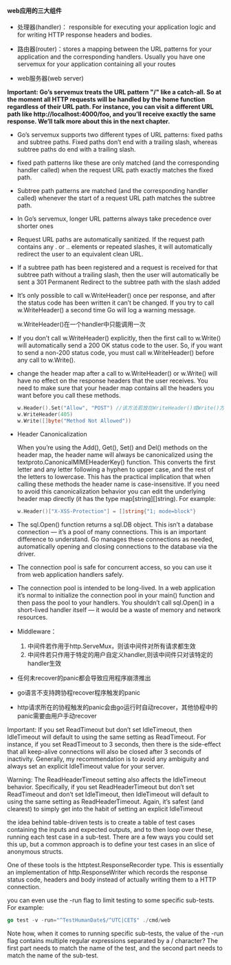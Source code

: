 #### web应用的三大组件

- 处理器(handler)： responsible for executing your application logic and for writing HTTP response headers and bodies.
- 路由器(router)：stores a mapping between the URL patterns for your application and the corresponding handlers. Usually you have one servemux for your application containing all your routes

- web服务器(web server)

  

**Important: Go’s servemux treats the URL pattern "/" like a catch-all. So at the moment all HTTP requests will be handled by the home function regardless of their URL path. For instance, you can visit a different URL path like http://localhost:4000/foo, and you’ll receive exactly the same response. We’ll talk more about this in the next chapter.**



- Go’s servemux supports two different types of URL patterns: fixed paths and subtree paths. Fixed paths don’t end with a trailing slash, whereas subtree paths do end with a trailing slash.

- fixed path patterns like these are only matched (and the corresponding handler called) when the request URL path exactly matches the fixed path.

- Subtree path patterns are matched (and the corresponding handler called) whenever the start of a request URL path matches the subtree path.

  

- In Go’s servemux, longer URL patterns always take precedence over shorter ones

- Request URL paths are automatically sanitized. If the request path contains any . or .. elements or repeated slashes, it will automatically redirect the user to an equivalent clean URL.

- If a subtree path has been registered and a request is received for that subtree path without a trailing slash, then the user will automatically be sent a 301 Permanent Redirect to the subtree path with the slash added



- It’s only possible to call w.WriteHeader() once per response, and after the status code has been written it can’t be changed. If you try to call w.WriteHeader() a second time Go will log a warning message.

  w.WriteHeader()在一个handler中只能调用一次

- If you don’t call w.WriteHeader() explicitly, then the first call to w.Write() will automatically send a 200 OK status code to the user. So, if you want to send a non-200 status code, you must call w.WriteHeader() before any call to w.Write().

- change the header map after a call to w.WriteHeader() or w.Write() will have no effect on the response headers that the user receives. You need to make sure that your header map contains all the headers you want before you call these methods.

  ```go
  w.Header().Set("Allow", "POST") //该方法若放在WriteHeader()或Write()方法之后调用，则无效
  w.WriteHeader(405)
  w.Write([]byte("Method Not Allowed"))
  ```

- Header Canonicalization

  When you’re using the Add(), Get(), Set() and Del() methods on the header map, the header name will always be canonicalized using the textproto.CanonicalMIMEHeaderKey() function. This converts the first letter and any letter following a hyphen to upper case, and the rest of the letters to lowercase. This has the practical implication that when calling these methods the header name is case-insensitive. If you need to avoid this canonicalization behavior you can edit the underlying header map directly (it has the type map[string][]string). For example:

  ```go
  w.Header()["X-XSS-Protection"] = []string{"1; mode=block"}
  ```

- The sql.Open() function returns a sql.DB object. This isn’t a database connection — it’s a pool of many connections. This is an important difference to understand. Go manages these connections as needed, automatically opening and closing connections to the database via the driver.

- The connection pool is safe for concurrent access, so you can use it from web application handlers safely.

- The connection pool is intended to be long-lived. In a web application it’s normal to initialize the connection pool in your main() function and then pass the pool to your handlers. You shouldn’t call sql.Open() in a short-lived handler itself — it would be a waste of memory and network resources.

  

- Middleware：

  1. 中间件若作用于http.ServeMux，则该中间件对所有请求都生效
  2. 中间件若只作用于特定的用户自定义handler,则该中间件只对该特定的handler生效

  

- 任何未recover的panic都会导致应用程序崩溃推出
- go语言不支持跨协程recover程序触发的panic
- http请求所在的协程触发的panic会由go运行时自动recover，其他协程中的panic需要由用户手动recover







Important: If you set ReadTimeout but don’t set IdleTimeout, then IdleTimeout will default to using the same setting as ReadTimeout. For instance, if you set ReadTimeout to 3 seconds, then there is the side-effect that all keep-alive connections will also be closed after 3 seconds of inactivity. Generally, my recommendation is to avoid any ambiguity and always set an explicit IdleTimeout value for your server.

Warning: The ReadHeaderTimeout setting also affects the IdleTimeout behavior. Specifically, if you set ReadHeaderTimeout but don’t set ReadTimeout and don’t set IdleTimeout, then IdleTimeout will default to using the same setting as ReadHeaderTimeout. Again, it’s safest (and clearest) to simply get into the habit of setting an explicit IdleTimeout





the idea behind table-driven tests is to create a table of test cases containing the inputs and expected outputs, and to then loop over these, running each test case in a sub-test. There are a few ways you could set this up, but a common approach is to define your test cases in an slice of anonymous structs.



One of these tools is the httptest.ResponseRecorder type. This is essentially an implementation of http.ResponseWriter which records the response status code, headers and body instead of actually writing them to a HTTP connection.



you can even use the -run flag to limit testing to some specific sub-tests. For example:

```go
go test -v -run="^TestHumanDate$/^UTC|CET$" ./cmd/web
```

Note how, when it comes to running specific sub-tests, the value of the -run flag contains multiple regular expressions separated by a / character? The first part needs to match the name of the test, and the second part needs to match the name of the sub-test.